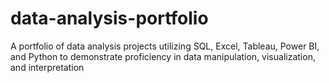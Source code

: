 # data-analysis-portfolio
A portfolio of data analysis projects utilizing SQL, Excel, Tableau, Power BI, and Python to demonstrate proficiency in data manipulation, visualization, and interpretation
